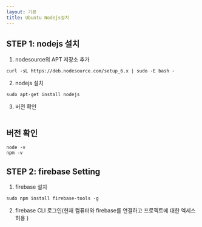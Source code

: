 ```yaml
---
layout: 기본
title: Ubuntu Nodejs설치
---
```


## STEP 1: nodejs 설치

1. nodesource의 APT 저장소 추가

```
curl -sL https://deb.nodesource.com/setup_6.x | sudo -E bash -
```

2. nodejs 설치

```
sudo apt-get install nodejs
```

3. 버전 확인

```

```



## 버전 확인

```
node -v
npm -v
```



## STEP 2: firebase Setting

1. firebase 설치

```
sudo npm install firebase-tools -g
```

2. firebase CLI 로그인(현재 컴퓨터와 firebase를 연결하고 프로젝트에 대한 엑세스 허용 )

```

```

